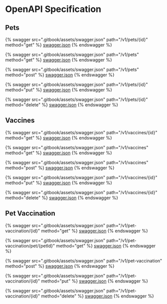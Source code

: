 # OpenAPI Specification

## Pets

{% swagger src=".gitbook/assets/swagger.json" path="/v1/pets/{id}" method="get" %}
[swagger.json](.gitbook/assets/swagger.json)
{% endswagger %}

{% swagger src=".gitbook/assets/swagger.json" path="/v1/pets" method="get" %}
[swagger.json](.gitbook/assets/swagger.json)
{% endswagger %}

{% swagger src=".gitbook/assets/swagger.json" path="/v1/pets" method="post" %}
[swagger.json](.gitbook/assets/swagger.json)
{% endswagger %}

{% swagger src=".gitbook/assets/swagger.json" path="/v1/pets/{id}" method="put" %}
[swagger.json](.gitbook/assets/swagger.json)
{% endswagger %}

{% swagger src=".gitbook/assets/swagger.json" path="/v1/pets/{id}" method="delete" %}
[swagger.json](.gitbook/assets/swagger.json)
{% endswagger %}

## Vaccines

{% swagger src=".gitbook/assets/swagger.json" path="/v1/vaccines/{id}" method="get" %}
[swagger.json](.gitbook/assets/swagger.json)
{% endswagger %}

{% swagger src=".gitbook/assets/swagger.json" path="/v1/vaccines" method="get" %}
[swagger.json](.gitbook/assets/swagger.json)
{% endswagger %}

{% swagger src=".gitbook/assets/swagger.json" path="/v1/vaccines" method="post" %}
[swagger.json](.gitbook/assets/swagger.json)
{% endswagger %}

{% swagger src=".gitbook/assets/swagger.json" path="/v1/vaccines/{id}" method="put" %}
[swagger.json](.gitbook/assets/swagger.json)
{% endswagger %}

{% swagger src=".gitbook/assets/swagger.json" path="/v1/vaccines/{id}" method="delete" %}
[swagger.json](.gitbook/assets/swagger.json)
{% endswagger %}

## Pet Vaccination

{% swagger src=".gitbook/assets/swagger.json" path="/v1/pet-vaccination/{id}" method="get" %}
[swagger.json](.gitbook/assets/swagger.json)
{% endswagger %}

{% swagger src=".gitbook/assets/swagger.json" path="/v1/pet-vaccination/pet/{petId}" method="get" %}
[swagger.json](.gitbook/assets/swagger.json)
{% endswagger %}

{% swagger src=".gitbook/assets/swagger.json" path="/v1/pet-vaccination" method="post" %}
[swagger.json](.gitbook/assets/swagger.json)
{% endswagger %}

{% swagger src=".gitbook/assets/swagger.json" path="/v1/pet-vaccination/{id}" method="put" %}
[swagger.json](.gitbook/assets/swagger.json)
{% endswagger %}

{% swagger src=".gitbook/assets/swagger.json" path="/v1/pet-vaccination/{id}" method="delete" %}
[swagger.json](.gitbook/assets/swagger.json)
{% endswagger %}
